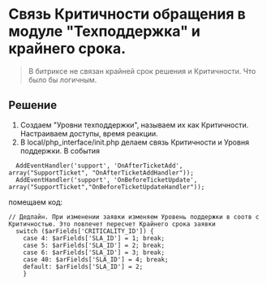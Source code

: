 # Связь Критичности обращения в модуле "Техподдержка" и крайнего срока.
>В битриксе не связан крайней срок решения и Критичности. Что было бы логичным.
## Решение
1. Создаем "Уровни техподдержки", называем их как Критичности. Настраиваем доступы, время реакции.
2. В local/php_interface/init.php делаем связь Критичности и Уровня поддержки.
В события 
```
  AddEventHandler('support', 'OnAfterTicketAdd', array("SupportTicket", "OnAfterTicketAddHandler"));
  AddEventHandler('support', 'OnBeforeTicketUpdate', array("SupportTicket","OnBeforeTicketUpdateHandler"));
```  
помещаем код:

```
// Дедлайн. При изменении заявки изменяем Уровень поддержки в соотв с Критичностью. Это повлечет пересчет Крайнего срока заявки
  switch ($arFields['CRITICALITY_ID']) { 
    case 4: $arFields['SLA_ID'] = 1; break; 
    case 5: $arFields['SLA_ID'] = 2; break; 
    case 6: $arFields['SLA_ID'] = 3; break; 
    case 40: $arFields['SLA_ID'] = 4; break; 
    default: $arFields['SLA_ID'] = 2; 
    }
```
